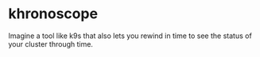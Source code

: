 # khronoscope
Imagine a tool like k9s that also lets you rewind in time to see the status of your cluster through time.

